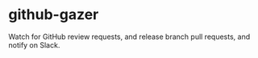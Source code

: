 # github-gazer
Watch for GitHub review requests, and release branch pull requests, and notify on Slack.
